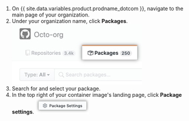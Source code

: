 1. On {{ site.data.variables.product.prodname_dotcom }}, navigate to the main page of your organization.
2. Under your organization name, click **Packages**. ![Botão de convite de acesso ao contêiner](/assets/images/help/package-registry/org-tab-for-packages.png)
3. Search for and select your package.
4. In the top right of your container image's landing page, click **Package settings**. ![Package settings button](/assets/images/help/package-registry/packages-settings-from-package-landing-page.png)
